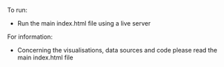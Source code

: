 To run:
 
- Run the main index.html file using a live server

For information: 

- Concerning the visualisations, data sources and code please read the main index.html file